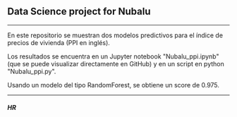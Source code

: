 ## Data Science project for Nubalu

<hr>

En este repositorio se muestran dos modelos predictivos para el índice de precios de vivienda (PPI en inglés).

Los resultados se encuentra en un Jupyter notebook "Nubalu_ppi.ipynb" (que se puede visualizar directamente en GitHub) y en un script en python "Nubalu_ppi.py".

Usando un modelo del tipo RandomForest, se obtiene un score de 0.975.

<hr>

##### HR